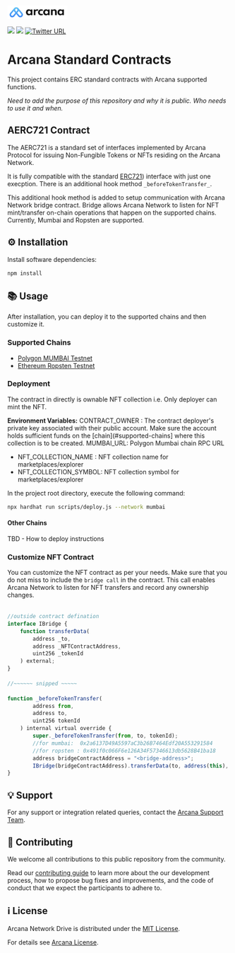 <p>
<a href="#start"><img height="30rem" src="https://raw.githubusercontent.com/arcana-network/branding/main/an_logo_light_temp.png"/></a>
</p>
<p>
<a title="MIT License" href="https://github.com/arcana-network/license/blob/main/LICENSE.md"><img src="https://img.shields.io/badge/license-MIT-blue"/></a>
<a title="Beta release" href="https://github.com/arcana-network/arcana-standard-contracts/releases"><img src="https://img.shields.io/github/v/release/arcana-network/arcana-standard-contracts?style=flat-square&color=28A745"/></a>
<a title="Twitter" href="https://twitter.com/ArcanaNetwork"><img alt="Twitter URL" src="https://img.shields.io/twitter/url?style=social&url=https%3A%2F%2Ftwitter.com%2FArcanaNetwork"/></a>
</p>

# Arcana Standard Contracts

This project contains ERC standard contracts with Arcana supported functions.

*Need to add the purpose of this repository and why it is public. Who needs to use it and when.*

## AERC721 Contract

The AERC721 is a standard set of interfaces implemented by Arcana Protocol for issuing Non-Fungible Tokens or NFTs residing on the Arcana Network.

It is fully compatible with the standard [ERC721](https://docs.openzeppelin.com/contracts/3.x/erc721)) interface with just one execption. There is an additional hook method `_beforeTokenTransfer_`.

This additional hook method is added to setup communication with Arcana Network bridge contract. Bridge allows Arcana Network to listen for NFT mint/transfer on-chain operations that happen on the supported chains. Currently, Mumbai and Ropsten are supported.

## ⚙️ Installation

Install software dependencies:

```bash
npm install
```

## 📚 Usage

After installation, you can deploy it to the supported chains and then customize it.

### Supported Chains

* [Polygon MUMBAI Testnet](https://docs.unbound.finance/guides/guide-to-accessing-polygon-testnet-and-how-to-use-unbound-faucet-tokens)
* [Ethereum Ropsten Testnet](https://www.alchemy.com/overviews/ropsten-testnet#ropsten-1)

### Deployment


The contract in directly is ownable NFT collection i.e. Only deployer can mint the NFT.

**Environment Variables:**
CONTRACT_OWNER : The contract deployer's private key associated with their public account. Make sure the account holds sufficient funds on the [chain](#supported-chains] where this collection is to be created.
MUMBAI_URL: Polygon Mumbai chain RPC URL
- NFT_COLLECTION_NAME : NFT collection name for marketplaces/explorer
- NFT_COLLECTION_SYMBOL: NFT collection symbol for marketplaces/explorer

In the project root directory, execute the following command:

```bash
npx hardhat run scripts/deploy.js --network mumbai

```

#### Other Chains

TBD - How to deploy instructions

### Customize NFT Contract

You can customize the NFT contract as per your needs. Make sure that you do not miss to include the `bridge call` in the contract. This call enables Arcana Network to listen for NFT transfers and record any ownership changes.

```ts

//outside contract defination
interface IBridge {
    function transferData(
        address _to,
        address _NFTContractAddress,
        uint256 _tokenId
    ) external;
}

//~~~~~~ snipped ~~~~~

function _beforeTokenTransfer(
        address from,
        address to,
        uint256 tokenId
    ) internal virtual override {
        super._beforeTokenTransfer(from, to, tokenId);
        //for mumbai:  0x2a6137D49A5597aC3b26B7464Edf20A553291584
        //for ropsten : 0x491f0c066F6e126A34F57346613db5628B41ba18
        address bridgeContractAddress = "<bridge-address>";
        IBridge(bridgeContractAddress).transferData(to, address(this), tokenId);
}

```

## 💡 Support

For any support or integration related queries, contact the [Arcana Support Team](mailto:support@arcana.network).

## 🤝 Contributing

We welcome all contributions to this public repository from the community.

Read our [contributing guide](https://github.com/arcana-network/license/blob/main/CONTRIBUTING.md) to learn more about the our development process, how to propose bug fixes and improvements, and the code of conduct that we expect the participants to adhere to.

## ℹ️ License

Arcana Network Drive is distributed under the [MIT License](https://fossa.com/blog/open-source-licenses-101-mit-license/).

For details see [Arcana License](https://github.com/arcana-network/license/blob/main/LICENSE.md).
